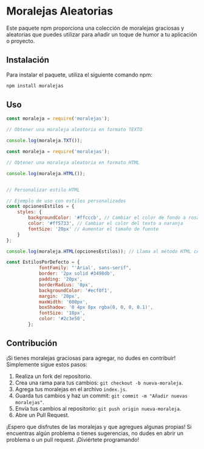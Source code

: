 # Moralejas Aleatorias

Este paquete npm proporciona una colección de moralejas graciosas y aleatorias que puedes utilizar para añadir un toque de humor a tu aplicación o proyecto.

## Instalación

Para instalar el paquete, utiliza el siguiente comando npm:

```bash
npm install moralejas
```

## Uso
```js
const moraleja = require('moralejas');

// Obtener una moraleja aleatoria en formato TEXTO

console.log(moraleja.TXT());

```
```js
const moraleja = require('moralejas');

// Obtener una moraleja aleatoria en formato HTML

console.log(moraleja.HTML());


// Personalizar estilo HTML

// Ejemplo de uso con estilos personalizados
const opcionesEstilos = {
    styles: {
        backgroundColor: '#ffcccb', // Cambiar el color de fondo a rosa claro
        color: '#ff5733', // Cambiar el color del texto a naranja
        fontSize: '20px' // Aumentar el tamaño de fuente
    }
};

console.log(moraleja.HTML(opcionesEstilos)); // Llama al método HTML con estilos personalizados
```
```js
const EstilosPorDefecto = {
            fontFamily: "'Arial', sans-serif",
            border: '2px solid #3498db',
            padding: '20px',
            borderRadius: '8px',
            backgroundColor: '#ecf0f1',
            margin: '20px',
            maxWidth: '600px',
            boxShadow: '0 4px 8px rgba(0, 0, 0, 0.1)',
            fontSize: '18px',
            color: '#2c3e50',
        };
```

## Contribución
¡Si tienes moralejas graciosas para agregar, no dudes en contribuir! Simplemente sigue estos pasos:

1. Realiza un fork del repositorio.
2. Crea una rama para tus cambios: `git checkout -b nueva-moraleja`.
3. Agrega tus moralejas en el archivo `index.js`.
4. Guarda tus cambios y haz un commit: `git commit -m "Añadir nuevas moralejas"`.
5. Envía tus cambios al repositorio: `git push origin nueva-moraleja`.
6. Abre un Pull Request.


¡Espero que disfrutes de las moralejas y que agregues algunas propias! Si encuentras algún problema o tienes sugerencias, no dudes en abrir un problema o un pull request. ¡Diviértete programando!